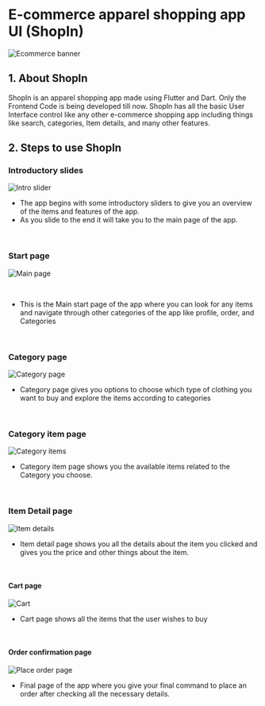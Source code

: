 # E-commerce apparel shopping app UI (ShopIn)

![Ecommerce banner](https://github.com/Phoenix0783/ShopIn-Ecommerce-app-/assets/56187745/cb6fa7c4-ec8f-41c2-af9c-9a27e5d9a421)


## 1. About ShopIn

ShopIn is an apparel shopping app made using Flutter and Dart. Only the Frontend Code is being developed till now. ShopIn has all the basic User Interface control like any other e-commerce shopping app including things like search, categories, Item details, and many other features.

## 2. Steps to use ShopIn
### Introductory slides
![Intro slider](https://github.com/Phoenix0783/ShopIn-Ecommerce-app-/assets/56187745/f18159d5-ec32-4081-a6d0-6c1174404735)
 <br>
 
* The app begins with some introductory sliders to give you an overview of the items and features of the app.
* As you slide to the end it will take you to the main page of the app.

<br>

### Start page
![Main page](https://github.com/Phoenix0783/ShopIn-Ecommerce-app-/assets/56187745/f35d38a5-065c-4dd0-9afb-d5a87cf015ac)

<br>

* This is the Main start page of the app where you can look for any items and navigate through other categories  of the app like profile, order, and Categories

<br>

### Category page
![Category page](https://github.com/Phoenix0783/ShopIn-Ecommerce-app-/assets/56187745/b237de99-e606-4ac3-b440-d51a93b9bb41)
* Category page gives you options to choose which type of clothing you want to buy and explore the items according to categories

<br>

### Category item page
![Category items](https://github.com/Phoenix0783/ShopIn-Ecommerce-app-/assets/56187745/78c4890e-bcca-47c1-9af3-48415002af07)
* Category item page shows you the available items related to the Category you choose.

<br>

### Item Detail page
![Item details](https://github.com/Phoenix0783/ShopIn-Ecommerce-app-/assets/56187745/635f0468-a642-41a0-876a-71f263514675)
* Item detail page shows you all the details about the item you clicked and gives you the price and other things about the item.

<br>

#### Cart page 
![Cart](https://github.com/Phoenix0783/ShopIn-Ecommerce-app-/assets/56187745/13d3b5e5-f8bc-4923-b2b9-e55a38a629d6)
* Cart page shows all the items that the user wishes to buy

<br>

#### Order confirmation page
![Place order page](https://github.com/Phoenix0783/E-commerce-app-UI---Flutter/assets/56187745/80b561c6-11a3-4f49-91fc-d96687654af7)
* Final page of the app where you give your final command to place an order after checking all the necessary details.
